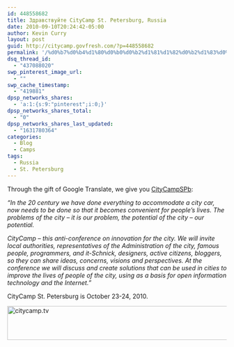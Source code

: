 ```yaml
---
id: 448558682
title: Здравствуйте CityCamp St. Petersburg, Russia
date: 2010-09-10T20:24:42-05:00
author: Kevin Curry
layout: post
guid: http://citycamp.govfresh.com/?p=448558682
permalink: '/%d0%b7%d0%b4%d1%80%d0%b0%d0%b2%d1%81%d1%82%d0%b2%d1%83%d0%b9%d1%82%d0%b5-citycamp-st-petersburg-russia/'
dsq_thread_id:
  - "437088020"
swp_pinterest_image_url:
  - ""
swp_cache_timestamp:
  - "419881"
dpsp_networks_shares:
  - 'a:1:{s:9:"pinterest";i:0;}'
dpsp_networks_shares_total:
  - "0"
dpsp_networks_shares_last_updated:
  - "1631780364"
categories:
  - Blog
  - Camps
tags:
  - Russia
  - St. Petersburg
---
```

Through the gift of Google Translate, we give you [CityCampSPb](http://twittter.com/CityCampSPb):

_&#8220;In the 20 century we have done everything to accommodate a city car, now needs to be done so that it becomes convenient for people&#8217;s lives. The problems of the city &#8211; it is our problem, the potential of the city &#8211; our potential._

_CityCamp &#8211; this anti-conference on innovation for the city. We will invite local authorities, representatives of the Administration of the city, famous people, programmers, and it-Schnick, designers, active citizens, bloggers, so they can share ideas, concerns, visions and perspectives. At the conference we will discuss and create solutions that can be used in cities to improve the lives of people of the city, using as a basis for open information technology and the Internet.&#8221;_

CityCamp St. Petersburg is October 23-24, 2010.

[<img loading="lazy" class="aligncenter size-medium wp-image-448558692" title="CityCampSPb" src="http://citycamp.govfresh.com/files/2010/09/CityCampSPb-550x78.jpg" alt="citycamp.tv" width="550" height="78" />](http://citycamp.tv)